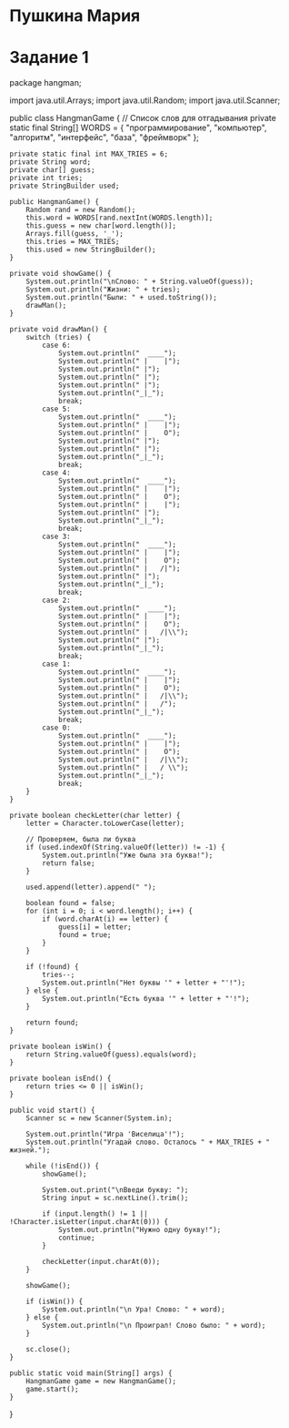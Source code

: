 # Пушкина Мария 
# Задание 1


package hangman;

import java.util.Arrays;
import java.util.Random;
import java.util.Scanner;

public class HangmanGame {
    // Список слов для отгадывания
    private static final String[] WORDS = {
        "программирование", "компьютер", "алгоритм", 
        "интерфейс", "база", "фреймворк"
    };
    
    private static final int MAX_TRIES = 6;
    private String word;
    private char[] guess;
    private int tries;
    private StringBuilder used;
    
    public HangmanGame() {
        Random rand = new Random();
        this.word = WORDS[rand.nextInt(WORDS.length)];
        this.guess = new char[word.length()];
        Arrays.fill(guess, '_');
        this.tries = MAX_TRIES;
        this.used = new StringBuilder();
    }
    
    private void showGame() {
        System.out.println("\nСлово: " + String.valueOf(guess));
        System.out.println("Жизни: " + tries);
        System.out.println("Были: " + used.toString());
        drawMan();
    }
    
    private void drawMan() {
        switch (tries) {
            case 6:
                System.out.println("  ____");
                System.out.println(" |    |");
                System.out.println(" |");
                System.out.println(" |");
                System.out.println(" |");
                System.out.println("_|_");
                break;
            case 5:
                System.out.println("  ____");
                System.out.println(" |    |");
                System.out.println(" |    O");
                System.out.println(" |");
                System.out.println(" |");
                System.out.println("_|_");
                break;
            case 4:
                System.out.println("  ____");
                System.out.println(" |    |");
                System.out.println(" |    O");
                System.out.println(" |    |");
                System.out.println(" |");
                System.out.println("_|_");
                break;
            case 3:
                System.out.println("  ____");
                System.out.println(" |    |");
                System.out.println(" |    O");
                System.out.println(" |   /|");
                System.out.println(" |");
                System.out.println("_|_");
                break;
            case 2:
                System.out.println("  ____");
                System.out.println(" |    |");
                System.out.println(" |    O");
                System.out.println(" |   /|\\");
                System.out.println(" |");
                System.out.println("_|_");
                break;
            case 1:
                System.out.println("  ____");
                System.out.println(" |    |");
                System.out.println(" |    O");
                System.out.println(" |   /|\\");
                System.out.println(" |   /");
                System.out.println("_|_");
                break;
            case 0:
                System.out.println("  ____");
                System.out.println(" |    |");
                System.out.println(" |    O");
                System.out.println(" |   /|\\");
                System.out.println(" |   / \\");
                System.out.println("_|_");
                break;
        }
    }
    
    private boolean checkLetter(char letter) {
        letter = Character.toLowerCase(letter);
        
        // Проверяем, была ли буква
        if (used.indexOf(String.valueOf(letter)) != -1) {
            System.out.println("Уже была эта буква!");
            return false;
        }
        
        used.append(letter).append(" ");
        
        boolean found = false;
        for (int i = 0; i < word.length(); i++) {
            if (word.charAt(i) == letter) {
                guess[i] = letter;
                found = true;
            }
        }
        
        if (!found) {
            tries--;
            System.out.println("Нет буквы '" + letter + "'!");
        } else {
            System.out.println("Есть буква '" + letter + "'!");
        }
        
        return found;
    }
    
    private boolean isWin() {
        return String.valueOf(guess).equals(word);
    }
    
    private boolean isEnd() {
        return tries <= 0 || isWin();
    }
    
    public void start() {
        Scanner sc = new Scanner(System.in);
        
        System.out.println("Игра 'Виселица'!");
        System.out.println("Угадай слово. Осталось " + MAX_TRIES + " жизней.");
        
        while (!isEnd()) {
            showGame();
            
            System.out.print("\nВведи букву: ");
            String input = sc.nextLine().trim();
            
            if (input.length() != 1 || !Character.isLetter(input.charAt(0))) {
                System.out.println("Нужно одну букву!");
                continue;
            }
            
            checkLetter(input.charAt(0));
        }
        
        showGame();
        
        if (isWin()) {
            System.out.println("\n Ура! Слово: " + word);
        } else {
            System.out.println("\n Проиграл! Слово было: " + word);
        }
        
        sc.close();
    }
    
    public static void main(String[] args) {
        HangmanGame game = new HangmanGame();
        game.start();
    }
}
